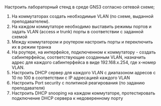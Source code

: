 Настроить лабораторный стенд в среде GNS3 согласно сетевой схеме;
1) На коммутаторах создать необходимые VLAN (по схеме, выданной преподавателем).
2) На каждом коммутаторе необходимо выставить режимы портов и задать VLAN (access и trunk) порты в соответствии с заданной схемой
3) Между коммутатором и роутером настроить порты и переключить их в режим транка
4) На роутере, на интерфейсе, подключенном к коммутатору - создать сабинтерфейсы, соответствующие созданным VLAN, назначить адрес для каждого сабинтерфейса в виде 192.168.х.254, где х-номер VLAN.
5) Настроить DHCP сервер для каждого VLAN c диапазоном адресов с 10 по 100 в соответствии с IP адресацией каждого VLAN
6) Настроить Port security c политикой реагирования (по заданию преподавателя)
7) Настроить DHCP snooping на каждом коммутаторе, протестировать подключение DHCP сервера к недоверенному порту
